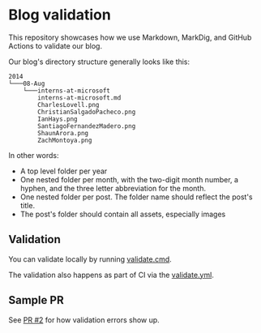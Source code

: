 # Blog validation

This repository showcases how we use Markdown, MarkDig, and GitHub Actions to
validate our blog.

Our blog's directory structure generally looks like this:

    2014
    └───08-Aug
        └───interns-at-microsoft
            interns-at-microsoft.md
            CharlesLovell.png
            ChristianSalgadoPacheco.png
            IanHays.png
            SantiagoFernandezMadero.png
            ShaunArora.png
            ZachMontoya.png

In other words:

* A top level folder per year
* One nested folder per month, with the two-digit month number, a hyphen, and
  the three letter abbreviation for the month.
* One nested folder per post. The folder name should reflect the post's title.
* The post's folder should contain all assets, especially images

## Validation

You can validate locally by running [validate.cmd](validate.cmd).

The validation also happens as part of CI via the [validate.yml](.github/workflows/validate.yml).

## Sample PR

See [PR #2](https://github.com/terrajobst/sample-blog-tooling/pull/2) for how validation errors show up.